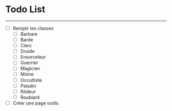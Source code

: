 # Todo List  <!-- {docsify-ignore} -->

---

- [ ] Remplir les classes
    - [ ] Barbare
    - [ ] Barde
    - [ ] Clerc
    - [ ] Druide
    - [ ] Ensorceleur
    - [ ] Guerrier
    - [ ] Magicien
    - [ ] Moine
    - [ ] Occultiste
    - [ ] Paladin
    - [ ] Rôdeur
    - [ ] Roublard

- [ ] Créer une page outils